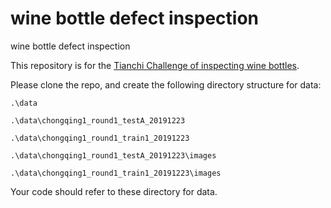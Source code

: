 # wine bottle defect inspection
wine bottle defect inspection

This repository is for the [Tianchi Challenge of inspecting wine bottles](https://tianchi.aliyun.com/competition/entrance/231763/information).

Please clone the repo, and create the following directory structure for data:

`.\data`

`.\data\chongqing1_round1_testA_20191223`

`.\data\chongqing1_round1_train1_20191223`

`.\data\chongqing1_round1_testA_20191223\images`

`.\data\chongqing1_round1_train1_20191223\images`

Your code should refer to these directory for data.
